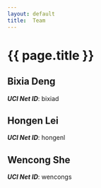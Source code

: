 ```yaml
---
layout: default
title:  Team
---
```


# {{ page.title }}


## Bixia Deng
***UCI Net ID***: bixiad

## Hongen Lei
***UCI Net ID***: hongenl

## Wencong She
***UCI Net ID***: wencongs
